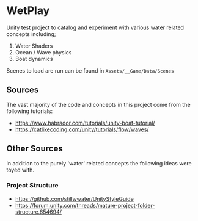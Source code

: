 # WetPlay

Unity test project to catalog and experiment with various water related concepts including;
1. Water Shaders
2. Ocean / Wave physics
3. Boat dynamics

Scenes to load are run can be found in `Assets/__Game/Data/Scenes` 

## Sources
The vast majority of the code and concepts in this project come from the following tutorials:
* https://www.habrador.com/tutorials/unity-boat-tutorial/
* https://catlikecoding.com/unity/tutorials/flow/waves/

## Other Sources
In addition to the purely 'water' related concepts the following ideas were toyed with.

### Project Structure
* https://github.com/stillwwater/UnityStyleGuide
* https://forum.unity.com/threads/mature-project-folder-structure.654694/
